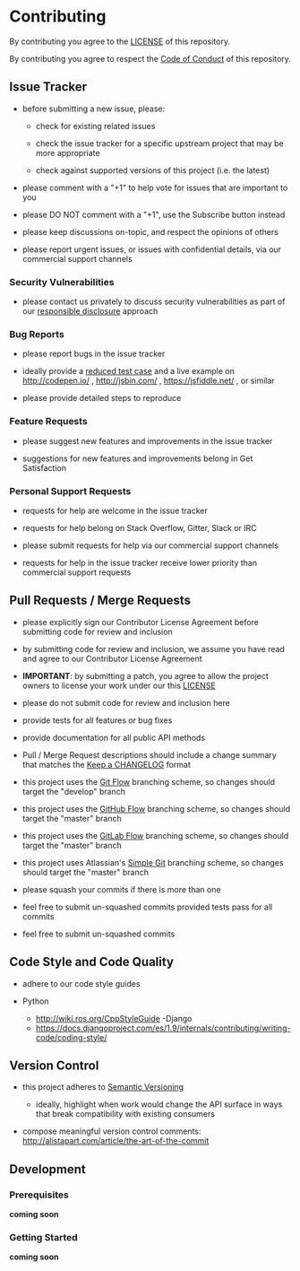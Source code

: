# Contributing

By contributing you agree to the [LICENSE](LICENSE) of this repository.

By contributing you agree to respect the [Code of Conduct](http://todogroup.org/opencodeofconduct/) of this repository.


## Issue Tracker

- before submitting a new issue, please:

    - check for existing related issues

    - check the issue tracker for a specific upstream project that may be more appropriate

    - check against supported versions of this project (i.e. the latest)

- please comment with a "+1" to help vote for issues that are important to you

- please DO NOT comment with a "+1", use the Subscribe button instead

- please keep discussions on-topic, and respect the opinions of others

- please report urgent issues, or issues with confidential details, via our commercial support channels


### Security Vulnerabilities

- please contact us privately to discuss security vulnerabilities as part of our [responsible disclosure](https://en.wikipedia.org/wiki/Responsible_disclosure) approach


### Bug Reports

- please report bugs in the issue tracker

- ideally provide a [reduced test case](https://css-tricks.com/reduced-test-cases/) and a live example on http://codepen.io/ , http://jsbin.com/ , https://jsfiddle.net/ , or similar

- please provide detailed steps to reproduce


### Feature Requests

- please suggest new features and improvements in the issue tracker

- suggestions for new features and improvements belong in Get Satisfaction


### Personal Support Requests

- requests for help are welcome in the issue tracker

- requests for help belong on Stack Overflow, Gitter, Slack or IRC

- please submit requests for help via our commercial support channels

- requests for help in the issue tracker receive lower priority than commercial support requests


## Pull Requests / Merge Requests

- please explicitly sign our Contributor License Agreement before submitting code for review and inclusion

- by submitting code for review and inclusion, we assume you have read and agree to our Contributor License Agreement

- **IMPORTANT**: by submitting a patch, you agree to allow the project owners to license your work under our this [LICENSE](LICENSE)

- please do not submit code for review and inclusion here

- provide tests for all features or bug fixes

- provide documentation for all public API methods

- Pull / Merge Request descriptions should include a change summary that matches the [Keep a CHANGELOG](http://keepachangelog.com/) format

- this project uses the [Git Flow](http://nvie.com/posts/a-successful-git-branching-model/) branching scheme, so changes should target the "develop" branch

- this project uses the [GitHub Flow](https://guides.github.com/introduction/flow/) branching scheme, so changes should target the "master" branch

- this project uses the [GitLab Flow](https://about.gitlab.com/2014/09/29/gitlab-flow/) branching scheme, so changes should target the "master" branch

- this project uses Atlassian's [Simple Git](http://blogs.atlassian.com/2014/01/simple-git-workflow-simple/) branching scheme, so changes should target the "master" branch

- please squash your commits if there is more than one

- feel free to submit un-squashed commits provided tests pass for all commits

- feel free to submit un-squashed commits


## Code Style and Code Quality

- adhere to our code style guides

- Python
  - http://wiki.ros.org/CppStyleGuide
-Django
  - https://docs.djangoproject.com/es/1.9/internals/contributing/writing-code/coding-style/

## Version Control

- this project adheres to [Semantic Versioning](http://semver.org/)

    - ideally, highlight when work would change the API surface in ways that break compatibility with existing consumers

- compose meaningful version control comments: http://alistapart.com/article/the-art-of-the-commit


## Development


### Prerequisites

__coming soon__


### Getting Started

__coming soon__
